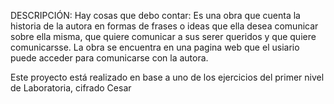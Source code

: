 DESCRIPCIÓN:
Hay cosas que debo contar: 
Es una obra que cuenta la historia de la autora en formas de frases o ideas que ella desea comunicar sobre ella misma, que quiere comunicar a sus serer queridos y que quiere comunicarsse.
La obra se encuentra en una pagina web que el usiario puede acceder para comunicarse con la autora.

Este proyecto está realizado en base a uno de los ejercicios del primer nivel de Laboratoria, cifrado Cesar 